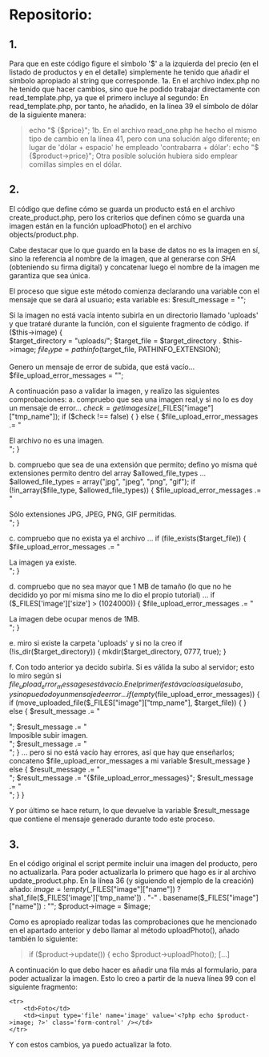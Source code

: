 # Repositorio:


## 1.
Para que en este código figure el símbolo '$' a la izquierda del precio (en el listado de productos y en el detalle) simplemente he tenido que añadir el símbolo apropiado al string que corresponde.
1a. En el archivo index.php no he tenido que hacer cambios, sino que he podido trabajar directamente con read_template.php, ya que el primero incluye al segundo:
En read_template.php, por tanto, he añadido, en la línea 39 el símbolo de dólar de la siguiente manera:
> echo "<td>$ {$price}</td>";
1b. En el archivo read_one.php he hecho el mismo tipo de cambio en la línea 41, pero con una solución algo diferente; en lugar de 'dólar + espacio' he empleado 'contrabarra + dólar':
> echo "<td>\$ {$product->price}</td>";
Otra posible solución hubiera sido emplear comillas simples en el dólar.

## 2.
El código que define cómo se guarda un producto está en el archivo create_product.php, pero los criterios que definen cómo se guarda una imagen están en la función uploadPhoto() en el archivo objects/product.php.

Cabe destacar que lo que guardo en la base de datos no es la imagen en sí, sino la referencia al nombre de la imagen, que al generarse con *SHA* (obteniendo su firma digital) y concatenar luego el nombre de la imagen me garantiza que sea única.

El proceso que sigue este método comienza declarando una variable con el mensaje que se dará al usuario; esta variable es:
$result_message = "";

Si la imagen no está vacía intento subirla en un directorio llamado 'uploads' y que trataré durante la función, con el siguiente fragmento de código.
        if ($this->image) {       
            $target_directory = "uploads/";
            $target_file = $target_directory . $this->image;
            $file_type = pathinfo($target_file, PATHINFO_EXTENSION);

Genero un mensaje de error de subida, que está vacío...
            $file_upload_error_messages = "";

A continuación paso a validar la imagen, y realizo las siguientes comprobaciones:
a. compruebo que sea una imagen real,y si no lo es doy un mensaje de error...
            $check = getimagesize($_FILES["image"]["tmp_name"]);
            if ($check !== false) {
            } else {
                $file_upload_error_messages .= "<div>El archivo no es una imagen.</div>";
            }

b. compruebo que sea de una extensión que permito; defino yo misma qué extensiones permito dentro del array $allowed_file_types ...
            $allowed_file_types = array("jpg", "jpeg", "png", "gif");
            if (!in_array($file_type, $allowed_file_types)) {
                $file_upload_error_messages .= "<div>Sólo extensiones JPG, JPEG, PNG, GIF permitidas.</div>";
            }

c. compruebo que no exista ya el archivo ...
            if (file_exists($target_file)) {
                $file_upload_error_messages .= "<div>La imagen ya existe.</div>";
            }

d. compruebo que no sea mayor que 1 MB de tamaño (lo que no he decidido yo por mí misma sino me lo dio el propio tutorial) ...
            if ($_FILES['image']['size'] > (1024000)) {
                $file_upload_error_messages .= "<div>La imagen debe ocupar menos de 1MB.</div>";
            }

e. miro si existe la carpeta 'uploads' y si no la creo
            if (!is_dir($target_directory)) {
                mkdir($target_directory, 0777, true);
            }

f. Con todo anterior ya decido subirla. Si es válida la subo al servidor; esto lo miro según si $file_upload_error_messages está vacío.
En el primer if está vacío así que la subo, y si no puedo doy un mensaje de error...
            if (empty($file_upload_error_messages)) {
                if (move_uploaded_file($_FILES["image"]["tmp_name"], $target_file)) {
                } else {
                    $result_message .= "<div class='alert alert-danger'>";
                    $result_message .= "<div>Imposible subir imagen.</div>";
                    $result_message .= "</div>";
                }
... pero si no está vacío hay errores, así que hay que enseñarlos; concateno $file_upload_error_messages a mi variable $result_message
            } else {
                $result_message .= "<div class='alert alert-danger'>";
                $result_message .= "{$file_upload_error_messages}";
                $result_message .= "</div>";
            }
        }

Y por último se hace return, lo que devuelve la variable $result_message que contiene el mensaje generado durante todo este proceso.

## 3. 
En el código original el script permite incluir una imagen del producto, pero no actualizarla.
Para poder actualizarla lo primero que hago es ir al archivo update_product.php. En la línea 36 (y siguiendo el ejemplo de la creación) añado:
$image = !empty($_FILES["image"]["name"]) ? sha1_file($_FILES['image']['tmp_name']) . "-" . basename($_FILES["image"]["name"]) : "";
$product->image = $image;

Como es apropiado realizar todas las comprobaciones que he mencionado en el apartado anterior y debo llamar al método uploadPhoto(), añado también lo siguiente:

> if ($product->update()) {
>    echo $product->uploadPhoto();
>    [...]

A continuación lo que debo hacer es añadir una fila más al formulario, para poder actualizar la imagen. Esto lo creo a partir de la nueva línea 99 con el siguiente fragmento:

    <tr>
        <td>Foto</td>
        <td><input type='file' name='image' value='<?php echo $product->image; ?>' class='form-control' /></td>
    </tr>

Y con estos cambios, ya puedo actualizar la foto.